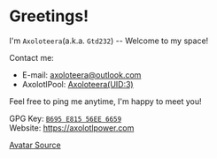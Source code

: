# Greetings!
I'm `Axoloteera`(a.k.a. `Gtd232`) -- Welcome to my space!   

Contact me:
 - E-mail: [axoloteera@outlook.com](mailto:axoloteera@outlook.com)  
 - AxolotlPool: [Axoloteera(UID:3)](https://axopl.com/user/3)


Feel free to ping me anytime, I'm happy to meet you!


GPG Key: [`B695 E815 56EE 6659`](https://github.com/Axoloteera.gpg)  
Website: <https://axolotlpower.com>  
<!--
<div align="center">
  <img src="https://raw.githubusercontent.com/Gtd232/Gtd232/main/github-metrics.svg"><br>
</div>
-->
[Avatar Source](https://x.com/max80072/status/1895849259490295894)
